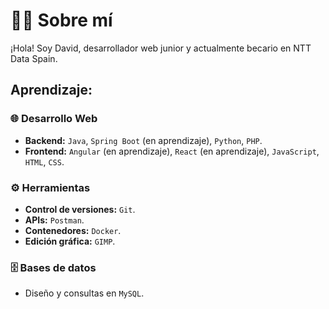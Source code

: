 # 👨‍💻 Sobre mí
¡Hola! Soy David, desarrollador web junior y actualmente becario en NTT Data Spain. 

## Aprendizaje:
### 🌐 Desarrollo Web
- **Backend:** `Java`, `Spring Boot` (en aprendizaje), `Python`, `PHP`.  
- **Frontend:** `Angular` (en aprendizaje), `React` (en aprendizaje), `JavaScript`, `HTML`, `CSS`.

### ⚙️ Herramientas
- **Control de versiones:** `Git`.  
- **APIs:** `Postman`.  
- **Contenedores:** `Docker`.  
- **Edición gráfica:** `GIMP`.  

### 🗄️ Bases de datos
- Diseño y consultas en `MySQL`.
